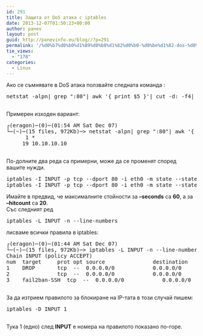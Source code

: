 ```yaml
---
id: 291
title: Защита от DoS атака с iptables
date: 2013-12-07T01:50:23+00:00
author: panev
layout: post
guid: http://panevinfo.eu/blog//?p=291
permalink: '/%d0%b7%d0%b0%d1%89%d0%b8%d1%82%d0%b0-%d0%be%d1%82-dos-%d0%b0%d1%82%d0%b0%d0%ba%d0%b0-%d1%81-iptables.html'
tie_views:
  - "178"
categories:
  - Linux
---
```

Ако се съмнявате в DoS атака ползвайте следната команда :

<pre>netstat -alpn| grep ":80"| awk '{ print $5 }'| cut -d: -f4| sort| uniq -c | sort -n

</pre>

Примерен изходен вариант:

<pre>┌(eragon)─(0)─(01:54 AM Sat Dec 07)
└─(~)─(15 files, 972Kb)─> netstat -alpn| grep ":80"| awk '{ print $5 }'| cut -d: -f4| sort| uniq -c | sort -n
      1 *
     19 10.10.10.10

</pre>

По-долните два реда са примерни, може да се променят според вашите нужди.

<pre>iptables -I INPUT -p tcp --dport 80 -i eth0 -m state --state NEW -m recent --set
iptables -I INPUT -p tcp --dport 80 -i eth0 -m state --state NEW -m recent --update --seconds 60 --hitcount 20 -j DROP
</pre>

Имайте в предвид, че максималните стойности за **–seconds** са **60**, а за **–hitcount** са **20**.  
Със следният ред

<pre>iptables -L INPUT -n --line-numbers</pre>

лисваме всички правила в iptables:

<pre>┌(eragon)─(0)─(01:44 AM Sat Dec 07)
└─(~)─(15 files, 972Kb)─> iptables -L INPUT -n --line-numbers
Chain INPUT (policy ACCEPT)
num  target     prot opt source               destination
1    DROP       tcp  --  0.0.0.0/0            0.0.0.0/0           tcp dpt:80 state NEW recent: UPDATE seconds: 60 hit_count: 20 name: DEFAULT side: source
2               tcp  --  0.0.0.0/0            0.0.0.0/0           tcp dpt:80 state NEW recent: SET name: DEFAULT side: source
3    fail2ban-SSH  tcp  --  0.0.0.0/0            0.0.0.0/0           tcp dpt:22

</pre>

За да изтрием правилото за блокиране на IP-тата в този случай пишем:

<pre>iptables -D INPUT 1

</pre>

Тука 1 (едно) след **INPUT** е номера на правилото показано по-горе.